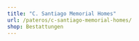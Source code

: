 ```yaml
---
title: "C. Santiago Memorial Homes"
url: /pateros/c-santiago-memorial-homes/
shop: Bestattungen
---
```

